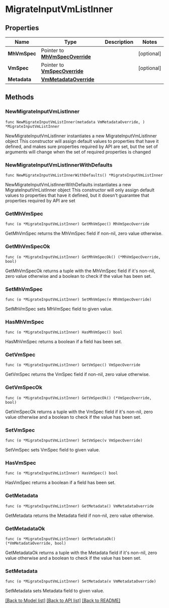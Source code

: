 # MigrateInputVmListInner

## Properties

Name | Type | Description | Notes
------------ | ------------- | ------------- | -------------
**MhVmSpec** | Pointer to [**MhVmSpecOverride**](MhVmSpecOverride.md) |  | [optional] 
**VmSpec** | Pointer to [**VmSpecOverride**](VmSpecOverride.md) |  | [optional] 
**Metadata** | [**VmMetadataOverride**](VmMetadataOverride.md) |  | 

## Methods

### NewMigrateInputVmListInner

`func NewMigrateInputVmListInner(metadata VmMetadataOverride, ) *MigrateInputVmListInner`

NewMigrateInputVmListInner instantiates a new MigrateInputVmListInner object
This constructor will assign default values to properties that have it defined,
and makes sure properties required by API are set, but the set of arguments
will change when the set of required properties is changed

### NewMigrateInputVmListInnerWithDefaults

`func NewMigrateInputVmListInnerWithDefaults() *MigrateInputVmListInner`

NewMigrateInputVmListInnerWithDefaults instantiates a new MigrateInputVmListInner object
This constructor will only assign default values to properties that have it defined,
but it doesn't guarantee that properties required by API are set

### GetMhVmSpec

`func (o *MigrateInputVmListInner) GetMhVmSpec() MhVmSpecOverride`

GetMhVmSpec returns the MhVmSpec field if non-nil, zero value otherwise.

### GetMhVmSpecOk

`func (o *MigrateInputVmListInner) GetMhVmSpecOk() (*MhVmSpecOverride, bool)`

GetMhVmSpecOk returns a tuple with the MhVmSpec field if it's non-nil, zero value otherwise
and a boolean to check if the value has been set.

### SetMhVmSpec

`func (o *MigrateInputVmListInner) SetMhVmSpec(v MhVmSpecOverride)`

SetMhVmSpec sets MhVmSpec field to given value.

### HasMhVmSpec

`func (o *MigrateInputVmListInner) HasMhVmSpec() bool`

HasMhVmSpec returns a boolean if a field has been set.

### GetVmSpec

`func (o *MigrateInputVmListInner) GetVmSpec() VmSpecOverride`

GetVmSpec returns the VmSpec field if non-nil, zero value otherwise.

### GetVmSpecOk

`func (o *MigrateInputVmListInner) GetVmSpecOk() (*VmSpecOverride, bool)`

GetVmSpecOk returns a tuple with the VmSpec field if it's non-nil, zero value otherwise
and a boolean to check if the value has been set.

### SetVmSpec

`func (o *MigrateInputVmListInner) SetVmSpec(v VmSpecOverride)`

SetVmSpec sets VmSpec field to given value.

### HasVmSpec

`func (o *MigrateInputVmListInner) HasVmSpec() bool`

HasVmSpec returns a boolean if a field has been set.

### GetMetadata

`func (o *MigrateInputVmListInner) GetMetadata() VmMetadataOverride`

GetMetadata returns the Metadata field if non-nil, zero value otherwise.

### GetMetadataOk

`func (o *MigrateInputVmListInner) GetMetadataOk() (*VmMetadataOverride, bool)`

GetMetadataOk returns a tuple with the Metadata field if it's non-nil, zero value otherwise
and a boolean to check if the value has been set.

### SetMetadata

`func (o *MigrateInputVmListInner) SetMetadata(v VmMetadataOverride)`

SetMetadata sets Metadata field to given value.



[[Back to Model list]](../README.md#documentation-for-models) [[Back to API list]](../README.md#documentation-for-api-endpoints) [[Back to README]](../README.md)


